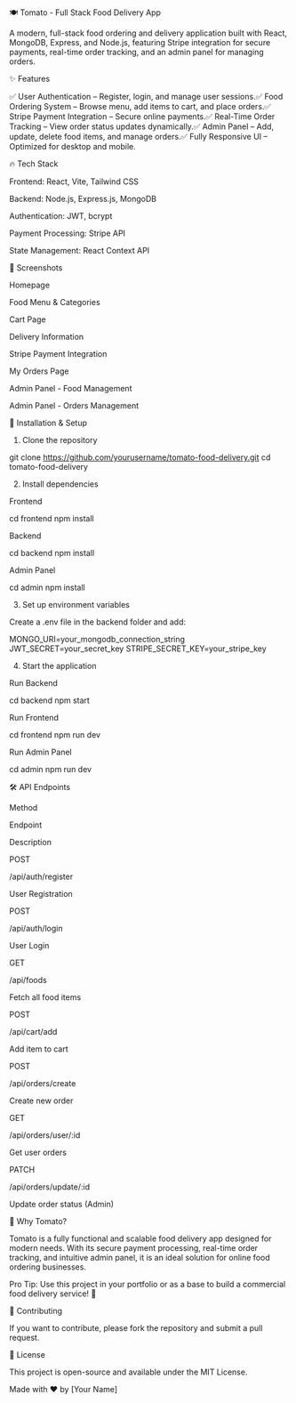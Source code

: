 🍽️ Tomato - Full Stack Food Delivery App

A modern, full-stack food ordering and delivery application built with React, MongoDB, Express, and Node.js, featuring Stripe integration for secure payments, real-time order tracking, and an admin panel for managing orders.

✨ Features

✅ User Authentication – Register, login, and manage user sessions.✅ Food Ordering System – Browse menu, add items to cart, and place orders.✅ Stripe Payment Integration – Secure online payments.✅ Real-Time Order Tracking – View order status updates dynamically.✅ Admin Panel – Add, update, delete food items, and manage orders.✅ Fully Responsive UI – Optimized for desktop and mobile.

🔥 Tech Stack

Frontend: React, Vite, Tailwind CSS

Backend: Node.js, Express.js, MongoDB

Authentication: JWT, bcrypt

Payment Processing: Stripe API

State Management: React Context API

📸 Screenshots

Homepage



Food Menu & Categories



Cart Page



Delivery Information



Stripe Payment Integration



My Orders Page



Admin Panel - Food Management



Admin Panel - Orders Management



🚀 Installation & Setup

1. Clone the repository

 git clone https://github.com/yourusername/tomato-food-delivery.git
 cd tomato-food-delivery

2. Install dependencies

Frontend

 cd frontend
 npm install

Backend

 cd backend
 npm install

Admin Panel

 cd admin
 npm install

3. Set up environment variables

Create a .env file in the backend folder and add:

MONGO_URI=your_mongodb_connection_string
JWT_SECRET=your_secret_key
STRIPE_SECRET_KEY=your_stripe_key

4. Start the application

Run Backend

 cd backend
 npm start

Run Frontend

 cd frontend
 npm run dev

Run Admin Panel

 cd admin
 npm run dev

🛠️ API Endpoints

Method

Endpoint

Description

POST

/api/auth/register

User Registration

POST

/api/auth/login

User Login

GET

/api/foods

Fetch all food items

POST

/api/cart/add

Add item to cart

POST

/api/orders/create

Create new order

GET

/api/orders/user/:id

Get user orders

PATCH

/api/orders/update/:id

Update order status (Admin)

🚀 Why Tomato?

Tomato is a fully functional and scalable food delivery app designed for modern needs. With its secure payment processing, real-time order tracking, and intuitive admin panel, it is an ideal solution for online food ordering businesses.

Pro Tip: Use this project in your portfolio or as a base to build a commercial food delivery service! 🚀

🤝 Contributing

If you want to contribute, please fork the repository and submit a pull request.

📜 License

This project is open-source and available under the MIT License.

Made with ❤️ by [Your Name]

